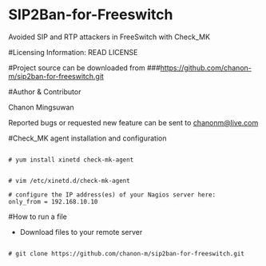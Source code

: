 # SIP2Ban-for-Freeswitch
Avoided SIP and RTP attackers in FreeSwitch with Check_MK

#Licensing Information: READ LICENSE

#Project source can be downloaded from
###https://github.com/chanon-m/sip2ban-for-freeswitch.git

#Author & Contributor

Chanon Mingsuwan

Reported bugs or requested new feature can be sent to chanonm@live.com

#Check_MK agent installation and configuration

```

# yum install xinetd check-mk-agent

```

```

# vim /etc/xinetd.d/check-mk-agent

# configure the IP address(es) of your Nagios server here:
only_from = 192.168.10.10

```

#How to run a file
* Download files to your remote server

```

# git clone https://github.com/chanon-m/sip2ban-for-freeswitch.git

```
